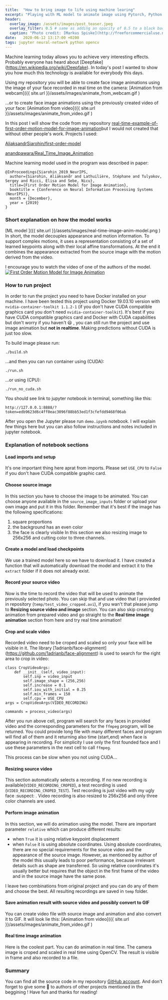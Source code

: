 ```yaml
---
title:  "How to bring image to life using machine learing"
excerpt: "Playing with ML model to animate image using Pytorch, Python and Jupyter"
header:
  overlay_image: /assets/images/post_teaser.jpeg
  overlay_filter: 0.5 # same as adding an opacity of 0.5 to a black background
  caption: "Photo credit: [Markus Spiske](http://freeforcommercialuse.net)"
date:   2020-06-12 13:17:00 +0200
tags: jupyter neural-netowrk python opencv 
---
```

Machine learning today allows you to achieve very interesting effects. Probably everyone has heard about [Deepfake] (https://en.wikipedia.org/wiki/Deepfake). In today's post I wanted to show you how much this technology is available for everybody this days.

Using my repository you will be able to create face image animations using the image of your face recorded in real time on the camera:
[Animation from webcam]({{ site.url }}/assets/images/animate_from_webcam.gif )

...or to create face image animations using the previously created video of your face:
[Animation from video]({{ site.url }}/assets/images/animate_from_video.gif )

In this post I will show the code from my repository [real-time-example-of-first-order-motion-model-for-image-animation](https://github.com/k0staa/real-time-example-of-first-order-motion-model-for-image-animation)but I would not created that without other people's work. Projects I used:

[AliaksandrSiarohin/first-order-model](https://github.com/AliaksandrSiarohin/first-order-model)

[anandpawara/Real_Time_Image_Animation](https://github.com/anandpawara/Real_Time_Image_Animation)

Machine learning model used in the program was described in paper:
```
@InProceedings{Siarohin_2019_NeurIPS,
  author={Siarohin, Aliaksandr and Lathuilière, Stéphane and Tulyakov, Sergey and Ricci, Elisa and Sebe, Nicu},
  title={First Order Motion Model for Image Animation},
  booktitle = {Conference on Neural Information Processing Systems (NeurIPS)},
  month = {December},
  year = {2019}
}
```

### Short explanation on how the model works
[ML model ]({{ site.url }}/assets/images/real-time-image-anim-model.png )
In short, the model decouples appearance and motion information. To support complex motions, it uses a representation consisting of a set of learned keypoints along with their local affine transformations. At the end it combines the appearance extracted from the source image with the motion derived from the video.

I encourage you to watch the video of one of the authors of the model.
[![First Order Motion Model for Image Animation](https://img.youtube.com/vi/u-0cQ-grXBQ/0.jpg)](https://www.youtube.com/watch?v=u-0cQ-grXBQ)

### How to run project
In order to run the project you need to have Docker installed on your machine. I have been tested this project using Docker 19.03.10 version with `nvidia-container-toolkit 1.1.2-1` (if you don't have CUDA compatible graphics card you don't need `nvidia-container-toolkit`). 
It's best if you have CUDA compatible graphics card and Docker with CUDA capabilities but don't worry if you haven't :smiley: , you can still run the project and use image animation but **not in realtime**. Making predictions without CUDA is just too slow.

To build image please run:
```
./build.sh
```
...and then you can run container using (CUDA):
```
./run.sh
```
...or using (CPU):
```
./run_no_cuda.sh
```
You should see link to jupyter notebook in terminal, something like this:
```
http://127.0.0.1:8888/?token=edb9623d6c4ff0eac3096f88bb53ed1f3cfefdd9468f06ab
```
After you open the Jupyter please run `demo.ipynb` notebook. I will explain few things here but you can also follow instructions and notes included in jupyter notebook.

### Explanation of notebook sections
#### Load imports and setup
It's one important thing here aprat from imports. Please set `USE_CPU` to `False` if you don't have CUDA compatible graphic card.

#### Choose source image
In this section you have to choose the image to be animated. You can choose anyone available in the `source_image_inputs` folder or upload your own image and put it in this folder. Remember that it's best if the image has the following specifications:
1. square proportions
2. the background has an even color
3. the face is clearly visible
In this section we also resizing image to 256x256 and cutting color to three channels.

#### Create a model and load checkpoints
We use a trained model here so we have to download it. I have created a function that will automatically download the model and extract it to the `extract` folder if it does not already exist.

#### Record your source video
Now is the time to record the video that will be used to animate the previously selected photo. You can skip that and use video that I provieded in repository (`temp/test_video_cropped.avi`), if you wan't that please jump to **Resizing source video and image** section. You can also skip creating animation from prepared video and go straight to the **Real time image animation** section from here and try real time animation!

#### Crop and scale video
Recorded video need to be croped and scaled so only your face will be visible in it. The library [1adrianb/face-alignment] (https://github.com/1adrianb/face-alignment) is used to search for the right area to crop in video:
```
class CropVideoArgs:
    def __init__(self, video_input):
        self.inp = video_input
        self.image_shape = (256,256)
        self.increase = 0.1
        self.iou_with_initial = 0.25
        self.min_frames = 150
        self.cpu = USE_CPU
args = CropVideoArgs(VIDEO_RECORDING)

commands = process_video(args)
```
After you run above cell, program will search for any faces in provided video and the corresponding parameters for the `ffmpeg` program, will be returned. You could provide long file with many different faces and program will find all of them and it returning also time (start,end) when face is appearing in recording. For simplicity I use only the first founded face and I use these parameters in the next cell to call `ffmpeg`.

This process can be slow when you not using CUDA...

#### Resizing source video 
This section automatically selects a recording. If no new recording is available(`VIDEO_RECORDING_CROPED`), a test recording is used (`VIDEO_RECORDING_CROPED_TEST`). Test recording is just video with my ugly face :suspect: . 
Video recording is also resized to 256x256 and only three color channels are used.

#### Perform image animation
In this section, we will do animation using the model. There are important parameter `relative` which can produce different results:
 - when `True` it is using relative keypoint displacement 
 - when `False` it is using absolute coordinates. Using absolute coordinates, there are no special requirements for the source video and the appearance of the source image. However, as mentioned by author of the model this usually leads to poor performance, because irrelevant details such as shape are transferred. So using relative coordinates it's usually better but requires that the object in the first frame of the video and in the source image have the same pose. 

I leave two combinations from original project and you can do any of them and choose the best. All resulting recordings are saved in `temp` folder.

#### Save animation result with source video and possibly convert to GIF
You can create video file with source image and animation and also convert it to GIF. It will look lie this:
[Animation from video]({{ site.url }}/assets/images/animate_from_video.gif )

#### Real time image animation
Here is the coolest part. You can do animation in real time. The camera image is croped and scaled in real time using OpenCV. The result is visible in frame and also recorded to a file.

### Summary
You can find all the source code in my repository [GitHub account](https://github.com/k0staa/real-time-example-of-first-order-motion-model-for-image-animation). And don't forget to give some :star2: to authors of other projects mentioned in the beggining ! 
Have fun and thanks for reading!
